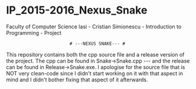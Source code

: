 # IP_2015-2016_Nexus_Snake
Faculty of Computer Science Iasi - Cristian Simionescu - Introduction to Programming - Project

							# ---NEXUS SNAKE--- #
This repository contains both the cpp source file and a release version of the project. 
The cpp can be found in Snake->Snake.cpp --- and the release can be found in Release->Snake.exe.
I apologise for the source file that is NOT very clean-code since I didn't start working on it with that aspect in mind and I didn't bother fixing that aspect of it afterwards.

